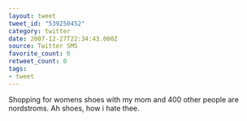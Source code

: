 ```yaml
---
layout: tweet
tweet_id: "539250452"
category: twitter
date: 2007-12-27T22:34:43.000Z
source: Twitter SMS
favorite_count: 0
retweet_count: 0
tags:
- tweet
---
```


Shopping for womens shoes with my mom and 400 other people are nordstroms. Ah shoes, how i hate thee.
